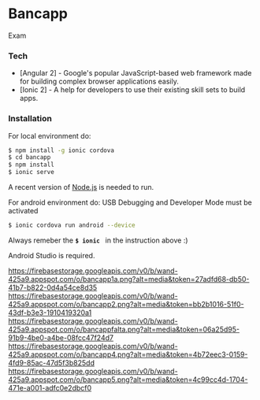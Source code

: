 # Bancapp

Exam


### Tech

* [Angular 2] - Google's popular JavaScript-based web framework made for building complex browser applications easily. 
* [Ionic 2] - A help for developers to use their existing skill sets to build apps. 

### Installation

For local environment do:
```sh
$ npm install -g ionic cordova
$ cd bancapp
$ npm install
$ ionic serve


```
A recent version of [Node.js](https://nodejs.org/) is needed to run.

For android environment do:
USB Debugging and Developer Mode must be activated
```sh
$ ionic cordova run android --device
```
Always remeber the **```$ ionic ```** in the instruction above :)

Android Studio is required.

https://firebasestorage.googleapis.com/v0/b/wand-425a9.appspot.com/o/bancapp1a.png?alt=media&token=27adfd68-db50-41b7-b822-0d4a54ce8d35
https://firebasestorage.googleapis.com/v0/b/wand-425a9.appspot.com/o/bancapp2.png?alt=media&token=bb2b1016-51f0-43df-b3e3-1910419320a1
https://firebasestorage.googleapis.com/v0/b/wand-425a9.appspot.com/o/bancappfalta.png?alt=media&token=06a25d95-91b9-4be0-a4be-08fcc47f24d7
https://firebasestorage.googleapis.com/v0/b/wand-425a9.appspot.com/o/bancapp4.png?alt=media&token=4b72eec3-0159-4fd9-85ac-47d5f3b825dd
https://firebasestorage.googleapis.com/v0/b/wand-425a9.appspot.com/o/bancapp5.png?alt=media&token=4c99cc4d-1704-471e-a001-adfc0e2dbcf0
